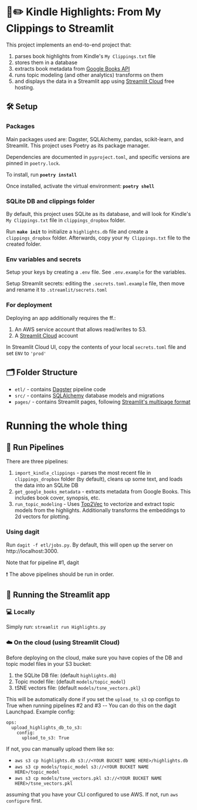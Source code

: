 # 📖✏️ Kindle Highlights: From My Clippings to Streamlit

This project implements an end-to-end project that:
1. parses book highlights from Kindle's `My Clippings.txt` file
2. stores them in a database
3. extracts book metadata from [Google Books API](https://developers.google.com/books)
4. runs topic modeling (and other analytics) transforms on them
5. and displays the data in a Streamlit app using [Streamlit Cloud](https://streamlit.io/cloud) free hosting.

## 🛠 Setup
### Packages
Main packages used are: Dagster, SQLAlchemy, pandas, scikit-learn, and Streamlit.
This project uses Poetry as its package manager.

Dependencies are documented in `pyproject.toml`, and specific versions are pinned in `poetry.lock`.

To install, run **`poetry install`**

Once installed, activate the virtual environment: **`poetry shell`**

### SQLite DB and clippings folder
By default, this project uses SQLite as its database, and will look for Kindle's `My Clippings.txt` file in `clippings_dropbox` folder. 

Run **`make init`** to initialize a `highlights.db` file and create a `clippings_dropbox` folder.
Afterwards, copy your `My Clippings.txt` file to the created folder.

### Env variables and secrets
Setup your keys by creating a `.env` file. See `.env.example` for the variables.

Setup Streamlit secrets: editing the `.secrets.toml.example` file, then move and rename it to `.streamlit/secrets.toml`

### For deployment
Deploying an app additionally requires the ff.:
1. An AWS service account that allows read/writes to S3.
2. A [Streamlit Cloud](https://streamlit.io/cloud) account

In Streamlit Cloud UI, copy the contents of your local `secrets.toml` file and set `ENV` to `'prod'`


## 🗂 Folder Structure
- `etl/` - contains [Dagster](https://dagster.io) pipeline code
- `src/` - contains [SQLAlchemy](https://www.sqlalchemy.org) database models and migrations
- `pages/` - contains Streamlit pages, following [Streamlit's multipage format](https://blog.streamlit.io/introducing-multipage-apps/)

# Running the whole thing
## 🔁 Run Pipelines
There are three pipelines:
1. `import_kindle_clippings` - parses the most recent file in `clippings_dropbox` folder (by default), cleans up some text, and loads the data into an SQLite DB
2. `get_google_books_metadata` - extracts metadata from Google Books. This includes book cover, synopsis, etc.
3. `run_topic_modeling` - Uses [Top2Vec](https://github.com/ddangelov/Top2Vec) to vectorize and extract topic models from the highlights. Additionally transforms the embeddings to 2d vectors for plotting.

### Using dagit
Run `dagit -f etl/jobs.py`.
By default, this will open up the server on http://localhost:3000.

Note that for pipeline #1, dagit

❗️ The above pipelines should be run in order.

## 🎈 Running the Streamlit app
### 💻 Locally
Simply run: `streamlit run Highlights.py`

### ☁️ On the cloud (using Streamlit Cloud)
Before deploying on the cloud, make sure you have copies of the DB and topic model files in your S3 bucket:
1. the SQLite DB file: (default `highlights.db`)
2. Topic model file: (default `models/topic_model`)
3. tSNE vectors file: (default `models/tsne_vectors.pkl`)

This will be automatically done if you set the `upload_to_s3` op configs to True when running pipelines #2 and #3 -- You can do this on the dagit Launchpad. Example config:
```
ops:
  upload_highlights_db_to_s3:
    config:
      upload_to_s3: True
```

If not, you can manually upload them like so:
- `aws s3 cp highlights.db s3://<YOUR BUCKET NAME HERE>/highlights.db`
- `aws s3 cp models/topic_model s3://<YOUR BUCKET NAME HERE>/topic_model`
- `aws s3 cp models/tsne_vectors.pkl s3://<YOUR BUCKET NAME HERE>/tsne_vectors.pkl`

assuming that you have your CLI configured to use AWS. If not, run `aws configure` first.

